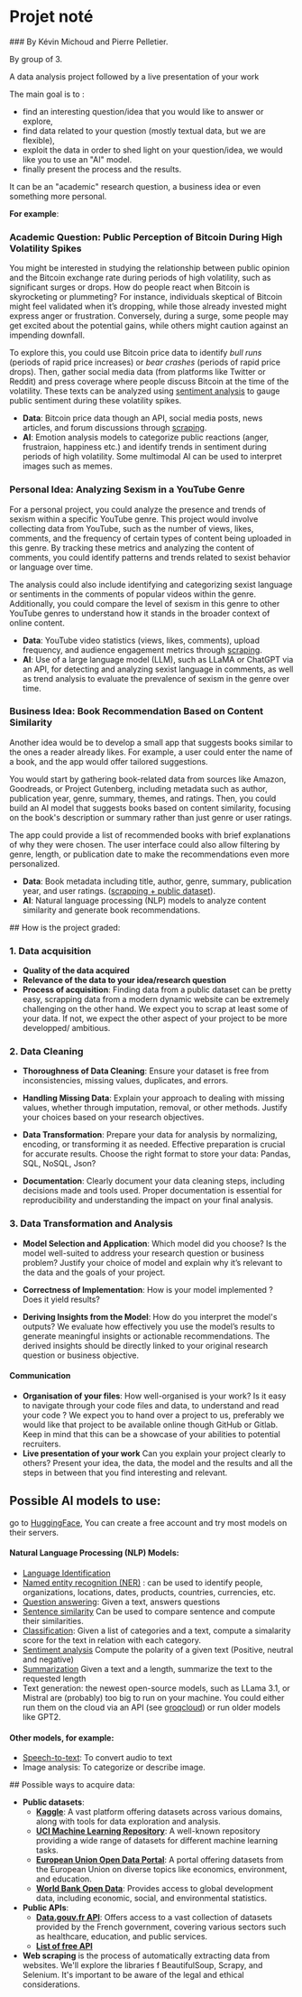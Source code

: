 # Projet noté

### By Kévin Michoud and Pierre Pelletier.

By group of 3.

A data analysis project followed by a live presentation of your work

The main goal is to :
- find an interesting question/idea that you would like to answer or explore, 
- find data related to your question (mostly textual data, but we are flexible), 
- exploit the data in order to shed light on your question/idea, we would like you to use an "AI" model. 
- finally present the process and the results. 

It can be an "academic" research question, a business idea or even something more personal.  
  

**For example**:
### **Academic Question: Public Perception of Bitcoin During High Volatility Spikes**

You might be interested in studying the relationship between public opinion and the Bitcoin exchange rate during periods of high volatility, such as significant surges or drops. How do people react when Bitcoin is skyrocketing or plummeting? For instance, individuals skeptical of Bitcoin might feel validated when it’s dropping, while those already invested might express anger or frustration. Conversely, during a surge, some people may get excited about the potential gains, while others might caution against an impending downfall.

To explore this, you could use Bitcoin price data to identify *bull runs* (periods of rapid price increases) or *bear crashes* (periods of rapid price drops). Then, gather social media data (from platforms like Twitter or Reddit) and press coverage where people discuss Bitcoin at the time of the volatility. These texts can be analyzed using [sentiment analysis](https://en.wikipedia.org/wiki/Sentiment_analysis) to gauge public sentiment during these volatility spikes.

- **Data**: Bitcoin price data though an API, social media posts, news articles, and forum discussions through <u>scraping</u>.
- **AI**: Emotion analysis models to categorize public reactions (anger, frustraion, happiness etc.) and identify trends in sentiment during periods of high volatility. Some multimodal AI can be used to interpret images such as memes.

### **Personal Idea: Analyzing Sexism in a YouTube Genre**

For a personal project, you could analyze the presence and trends of sexism within a specific YouTube genre. This project would involve collecting data from YouTube, such as the number of views, likes, comments, and the frequency of certain types of content being uploaded in this genre. By tracking these metrics and analyzing the content of comments, you could identify patterns and trends related to sexist behavior or language over time.

The analysis could also include identifying and categorizing sexist language or sentiments in the comments of popular videos within the genre. Additionally, you could compare the level of sexism in this genre to other YouTube genres to understand how it stands in the broader context of online content.

- **Data**: YouTube video statistics (views, likes, comments), upload frequency, and audience engagement metrics through <u>scraping</u>. 
- **AI**: Use of a large language model (LLM), such as LLaMA or ChatGPT via an API, for detecting and analyzing sexist language in comments, as well as trend analysis to evaluate the prevalence of sexism in the genre over time.


### **Business Idea: Book Recommendation Based on Content Similarity**

Another idea would be to develop a small app that suggests books similar to the ones a reader already likes. For example, a user could enter the name of a book, and the app would offer tailored suggestions.

You would start by gathering book-related data from sources like Amazon, Goodreads, or Project Gutenberg, including metadata such as author, publication year, genre, summary, themes, and ratings. Then, you could build an AI model that suggests books based on content similarity, focusing on the book's description or summary rather than just genre or user ratings.

The app could provide a list of recommended books with brief explanations of why they were chosen. The user interface could also allow filtering by genre, length, or publication date to make the recommendations even more personalized.

- **Data**: Book metadata including title, author, genre, summary, publication year, and user ratings. (<u>scrapping + public dataset</u>).
- **AI**: Natural language processing (NLP) models to analyze content similarity and generate book recommendations.


## How is the project graded: 

### 1. Data acquisition
- **Quality of the data acquired** 
- **Relevance of the data to your idea/research question** 
- **Process of acquisition**: Finding data from a public dataset can be pretty easy, scrapping data from a modern dynamic website can be extremely challenging on the other hand. We expect you to scrap at least some of your data. If not, we expect the other aspect of your project to be more developped/ ambitious.


### 2. Data Cleaning
- **Thoroughness of Data Cleaning**: Ensure your dataset is free from inconsistencies, missing values, duplicates, and errors.

- **Handling Missing Data**: Explain your approach to dealing with missing values, whether through imputation, removal, or other methods. Justify your choices based on your research objectives.

- **Data Transformation**: Prepare your data for analysis by normalizing, encoding, or transforming it as needed. Effective preparation is crucial for accurate results. Choose the right format to store your data: Pandas, SQL, NoSQL, Json?  

- **Documentation**: Clearly document your data cleaning steps, including decisions made and tools used. Proper documentation is essential for reproducibility and understanding the impact on your final analysis.

### 3. Data Transformation and Analysis
- **Model Selection and Application**: Which model did you choose?  Is the model well-suited to address your research question or business problem? Justify your choice of model and explain why it’s relevant to the data and the goals of your project.

- **Correctness of Implementation**: How is your model implemented ? Does it yield results?

- **Deriving Insights from the Model**: How do you interpret the model's outputs? We evaluate how effectively you use the model’s results to generate meaningful insights or actionable recommendations. The derived insights should be directly linked to your original research question or business objective.

#### Communication
- **Organisation of your files**: How well-organised is your work? Is it easy to navigate through your code files and data, to understand and read your code ? We expect you to hand over a project to us, preferably we would like that project to be available online though GitHub or Gitlab. Keep in mind that this can be a showcase of your abilities to potential recruiters.
- **Live presentation of your work** Can you explain your project clearly to others? Present your idea, the data, the model and the results and all the steps in between that you find interesting and relevant.



## Possible AI models to use: 
go to [HuggingFace](https://huggingface.co/models), You can create a free account and try most models on their servers.

#### Natural Language Processing (NLP) Models:
- [Language Identification](https://huggingface.co/facebook/fasttext-language-identification)
- [Named entity recognition (NER)](https://huggingface.co/dbmdz/bert-large-cased-finetuned-conll03-english?text=My+name+is+Sarah+and+I+live+in+London) : can be used to identify people, organizations, locations, dates, products, countries, currencies, etc.
- [Question answering](https://huggingface.co/deepset/roberta-base-squad2?context=A+witch+is+a+figure+often+depicted+as+possessing+magical+powers%2C+typically+associated+with+casting+spells%2C+brewing+potions%2C+and+communing+with+the+supernatural.+Depending+on+the+tale%2C+witches+can+be+benevolent+healers+or+malevolent+beings%2C+embodying+the+mysterious+and+enigmatic+forces+of+nature+and+the+unknown.&text=Who+is+the+main+character+%3F): Given a text, answers questions
- [Sentence similarity](https://huggingface.co/sentence-transformers/all-MiniLM-L6-v2) Can be used to compare sentence and compute their similarities.
- [Classification](https://huggingface.co/tasksource/deberta-small-long-nli?candidate_labels=IT%2C+slavery%2C+hypnosis&multi_class=true&text=Neo%2C+a+computer+hacker%2C+discovers+that+the+world+he+lives+in+is+a+simulated+reality+created+by+machines+to+control+humanity%2C+leading+him+to+join+a+rebellion+against+the+system.+As+he+learns+to+manipulate+the+Matrix%2C+Neo+becomes+central+to+the+fight+for+human+freedom%2C+challenging+the+very+nature+of+reality.): Given a list of categories and a text, compute a simalarity score for the text in relation with each category.
- [Sentiment analysis](https://huggingface.co/cardiffnlp/twitter-roberta-base-sentiment-latest) Compute the polarity of a given text (Positive, neutral and negative)
- [Summarization](https://huggingface.co/facebook/bart-large-cnn) Given a text and a length, summarize the text to the requested length
- Text generation: the newest open-source models, such as LLama 3.1, or Mistral are (probably) too big to run on your machine. You could either run them on the cloud via an API (see [groqcloud](https://console.groq.com/playground)) or run older models like GPT2.

#### Other models, for example:
- [Speech-to-text](https://huggingface.co/openai/whisper-large-v3): To convert audio to text
- Image analysis: To categorize or describe image. 

## Possible ways to acquire data:
- **Public datasets**:
  - **[Kaggle](https://www.kaggle.com/datasets)**: A vast platform offering datasets across various domains, along with tools for data exploration and analysis.
  - **[UCI Machine Learning Repository](https://archive.ics.uci.edu/ml/index.php)**: A well-known repository providing a wide range of datasets for different machine learning tasks.
  - **[European Union Open Data Portal](https://data.europa.eu/euodp/en/data)**: A portal offering datasets from the European Union on diverse topics like economics, environment, and education.
  - **[World Bank Open Data](https://data.worldbank.org/)**: Provides access to global development data, including economic, social, and environmental statistics.
- **Public APIs**:
  - **[Data.gouv.fr API](https://www.data.gouv.fr/en/apidoc/)**: Offers access to a vast collection of datasets provided by the French government, covering various sectors such as healthcare, education, and public services.
  - **[List of free API](https://github.com/public-apis/public-apis)**
- **Web scraping** is the process of automatically extracting data from websites. We'll explore the libraries f BeautifulSoup, Scrapy, and Selenium. It's important to be aware of the legal and ethical considerations.

